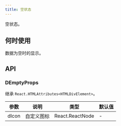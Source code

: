 ```yaml
---
title: 空状态
---
```


空状态。

## 何时使用

数据为空时的显示。

## API

### DEmptyProps

继承 `React.HTMLAttributes<HTMLDivElement>`。

<!-- prettier-ignore-start -->
| 参数 | 说明 | 类型 | 默认值 | 
| --- | --- | --- | --- | 
| dIcon | 自定义图标 | React.ReactNode | - |
<!-- prettier-ignore-end -->
